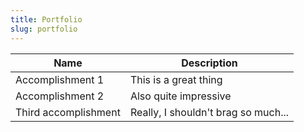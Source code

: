 ```yaml
---
title: Portfolio
slug: portfolio
---
```


| Name                 | Description                         |
|----------------------|-------------------------------------|
| Accomplishment 1     | This is a great thing               |
| Accomplishment 2     | Also quite impressive               |
| Third accomplishment | Really, I shouldn't brag so much... |
